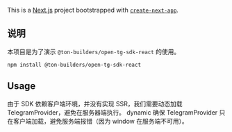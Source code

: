 This is a [Next.js](https://nextjs.org) project bootstrapped with [`create-next-app`](https://nextjs.org/docs/app/api-reference/cli/create-next-app).

## 说明

本项目是为了演示  `@ton-builders/open-tg-sdk-react` 的使用。

```
npm install @ton-builders/open-tg-sdk-react
```

## Usage

由于 SDK 依赖客户端环境，并没有实现 SSR，我们需要动态加载 TelegramProvider，避免在服务器端执行。
dynamic 确保 TelegramProvider 只在客户端加载，避免服务端报错（因为 window 在服务端不可用）。






